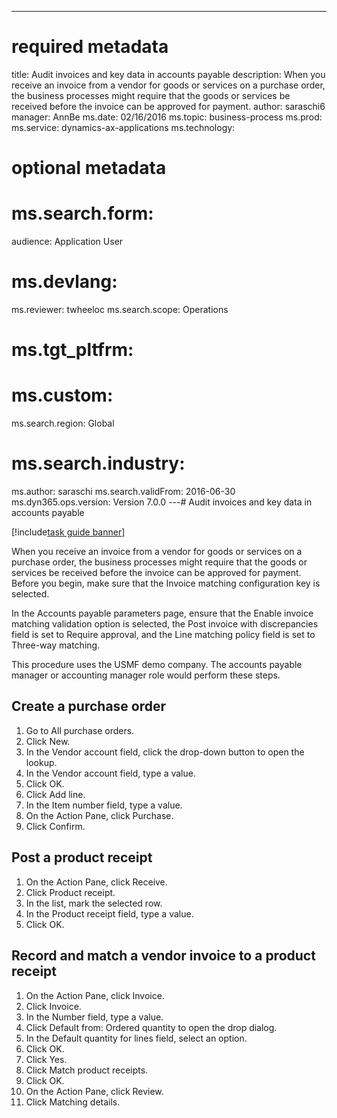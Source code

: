 --- 
# required metadata 
 
title: Audit invoices and key data in accounts payable
description: When you receive an invoice from a vendor for goods or services on a purchase order, the business processes might require that the goods or services be received before the invoice can be approved for payment. 
author: saraschi6
manager: AnnBe 
ms.date: 02/16/2016
ms.topic: business-process 
ms.prod:  
ms.service: dynamics-ax-applications 
ms.technology:  
 
# optional metadata 
 
# ms.search.form:   
audience: Application User 
# ms.devlang:  
ms.reviewer: twheeloc
ms.search.scope: Operations 
# ms.tgt_pltfrm:  
# ms.custom:  
ms.search.region: Global
# ms.search.industry: 
ms.author: saraschi
ms.search.validFrom: 2016-06-30 
ms.dyn365.ops.version: Version 7.0.0 
---# Audit invoices and key data in accounts payable

[!include[task guide banner](../../includes/task-guide-banner.md)]

When you receive an invoice from a vendor for goods or services on a purchase order, the business processes might require that the goods or services be received before the invoice can be approved for payment. Before you begin, make sure that the Invoice matching configuration key is selected. 
In the Accounts payable parameters page, ensure that the Enable invoice matching validation option is selected, the Post invoice with discrepancies field is set to Require approval, and the Line matching policy field is set to Three-way matching.
This procedure uses the USMF demo company. The accounts payable manager or accounting manager role would perform these steps.


## Create a purchase order
1. Go to All purchase orders.
2. Click New.
3. In the Vendor account field, click the drop-down button to open the lookup.
4. In the Vendor account field, type a value.
5. Click OK.
6. Click Add line.
7. In the Item number field, type a value.
8. On the Action Pane, click Purchase.
9. Click Confirm.

## Post a product receipt
1. On the Action Pane, click Receive.
2. Click Product receipt.
3. In the list, mark the selected row.
4. In the Product receipt field, type a value.
5. Click OK.

## Record and match a vendor invoice to a product receipt
1. On the Action Pane, click Invoice.
2. Click Invoice.
3. In the Number field, type a value.
4. Click Default from: Ordered quantity to open the drop dialog.
5. In the Default quantity for lines field, select an option.
6. Click OK.
7. Click Yes.
8. Click Match product receipts.
9. Click OK.
10. On the Action Pane, click Review.
11. Click Matching details.

